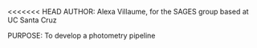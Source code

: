 <<<<<<< HEAD
AUTHOR:
Alexa Villaume, for the SAGES group based at UC Santa Cruz

PURPOSE:
To develop a photometry pipeline




